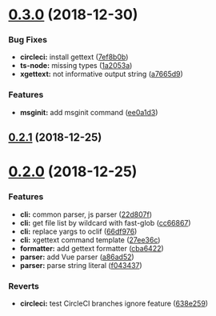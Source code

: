 # [0.3.0](https://github.com/shimarulin/vuettext/compare/v0.2.1...v0.3.0) (2018-12-30)


### Bug Fixes

* **circleci:** install gettext ([7ef8b0b](https://github.com/shimarulin/vuettext/commit/7ef8b0b))
* **ts-node:** missing types ([1a2053a](https://github.com/shimarulin/vuettext/commit/1a2053a))
* **xgettext:** not informative output string ([a7665d9](https://github.com/shimarulin/vuettext/commit/a7665d9))


### Features

* **msginit:** add msginit command ([ee0a1d3](https://github.com/shimarulin/vuettext/commit/ee0a1d3))



## [0.2.1](https://github.com/shimarulin/vuettext/compare/v0.2.0...v0.2.1) (2018-12-25)



# [0.2.0](https://github.com/shimarulin/vuettext/compare/66df976...v0.2.0) (2018-12-25)


### Features

* **cli:** common parser, js parser ([22d807f](https://github.com/shimarulin/vuettext/commit/22d807f))
* **cli:** get file list by wildcard with fast-glob ([cc66867](https://github.com/shimarulin/vuettext/commit/cc66867))
* **cli:** replace yargs to oclif ([66df976](https://github.com/shimarulin/vuettext/commit/66df976))
* **cli:** xgettext command template ([27ee36c](https://github.com/shimarulin/vuettext/commit/27ee36c))
* **formatter:** add gettext formatter ([cba6422](https://github.com/shimarulin/vuettext/commit/cba6422))
* **parser:** add Vue parser ([a86ad52](https://github.com/shimarulin/vuettext/commit/a86ad52))
* **parser:** parse string literal ([f043437](https://github.com/shimarulin/vuettext/commit/f043437))


### Reverts

* **circleci:** test CircleCI branches ignore feature ([638e259](https://github.com/shimarulin/vuettext/commit/638e259))



